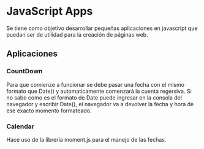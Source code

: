# JavaScript Apps

Se tiene como objetivo desarrollar pequeñas aplicaciones en javascript que puedan ser de utilidad para la creación de páginas web. 

## Aplicaciones 

### CountDown
Para que comienze a funcionar se debe pasar una fecha con el mismo formato que Date() y automaticamente comenzará la cuenta regersiva.
Si no sabe como es el formato de Date puede ingresar en la consola del navegador y escribir Date(), el navegador va a  devolver la fecha y hora de ese exacto momento formateado.

### Calendar
Hace uso de la librería moment.js para el manejo de las fechas.
